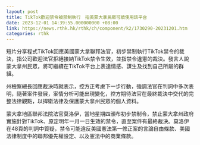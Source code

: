 ```yaml
---
layout: post
title: TikTok歡迎禁令被禁制執行　指美蒙大拿民眾可續使用該平台
date: 2023-12-01 14:39:55.000000000 +08:00
link: https://news.rthk.hk/rthk/ch/component/k2/1730290-20231201.htm
categories: rthk
---
```


短片分享程式TikTok回應美國蒙大拿聯邦法官，初步禁制執行TikTok禁令的裁決，指公司歡迎法官拒絕接納TikTok禁令生效，並指禁令違憲的裁決。發言人說蒙大拿州民眾，將可繼續在TikTok平台上表達情感、謀生及找到自己所屬的群組。

州檢察總長回應裁決時就表示，控方正考慮下一步行動，強調法官在判詞中多次表明，隨著案件發展，案情分析可能出現變化，控方期待法官在最終裁決中交代的完整法律觀點，以捍衛法律及保護蒙大拿州民眾的個人資料。

蒙大拿地區聯邦法院法官莫洛伊，當地星期四頒布初步禁制令，禁止蒙大拿州政府實施針對TikTok、原定明年一月一日生效的禁令，直至案件有最終裁決。莫洛伊在48頁的判詞中質疑，禁令可能違反美國憲法第一修正案的言論自由條款、美國法律制度中的聯邦優先權設定、以及憲法中的商業條款。

